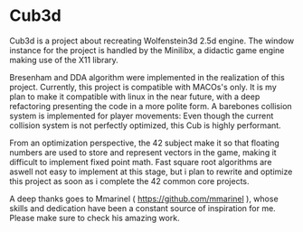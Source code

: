 # Cub3d

Cub3d is a project about recreating Wolfenstein3d 2.5d engine. The window instance
for the project is handled by the Minilibx, a didactic game engine making use
of the X11 library.

Bresenham and DDA algorithm were implemented in the realization of this project.
Currently, this project is compatible with MACOs's only. It is my plan
to make it compatible with linux in the near future, with a deep refactoring
presenting the code in a more polite form. A barebones collision system is implemented
for player movements: Even though the current collision system is not perfectly optimized,
this Cub is highly performant.

From an optimization perspective, the 42 subject make it so that floating numbers
are used to store and represent vectors in the game, making it difficult to implement
fixed point math. Fast square root algorithms are aswell not easy to implement at this
stage, but i plan to rewrite and optimize this project as soon as i complete the
42 common core projects.

A deep thanks goes to Mmarinel ( https://github.com/mmarinel ), whose skills and
dedication have been a constant source of inspiration for me. Please make sure
to check his amazing work.
